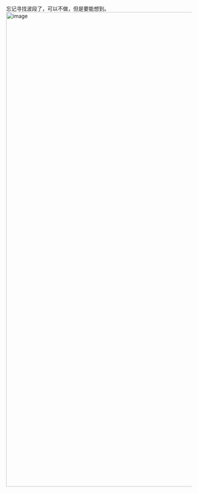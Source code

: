 忘记寻找波段了，可以不做，但是要能想到。  
<img width="2610" height="1286" alt="image" src="https://github.com/user-attachments/assets/f31f8b5a-fb18-473e-bd1e-5f07d8024d07" />
